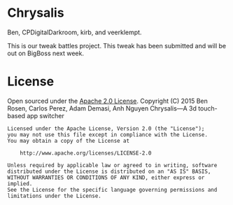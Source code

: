 # Chrysalis
Ben, CPDigitalDarkroom, kirb, and veerklempt.

This is our tweak battles project. This tweak has been submitted and will be out on BigBoss next week.


# License
Open sourced under the [Apache 2.0 License](https://github.com/benrosen78/chrysalis/blob/master/LICENSE).
	Copyright (C) 2015 Ben Rosen, Carlos Perez, Adam Demasi, Anh Nguyen
	Chrysalis—A 3d touch-based app switcher

	Licensed under the Apache License, Version 2.0 (the "License");
	you may not use this file except in compliance with the License.
	You may obtain a copy of the License at

	    http://www.apache.org/licenses/LICENSE-2.0

	Unless required by applicable law or agreed to in writing, software
	distributed under the License is distributed on an "AS IS" BASIS,
	WITHOUT WARRANTIES OR CONDITIONS OF ANY KIND, either express or implied.
	See the License for the specific language governing permissions and
	limitations under the License.

